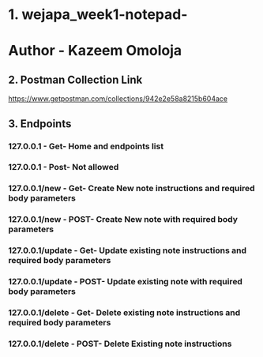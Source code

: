 # 1. wejapa_week1-notepad-
# Author - Kazeem Omoloja

## 2. Postman Collection Link
https://www.getpostman.com/collections/942e2e58a8215b604ace

## 3. Endpoints
### 127.0.0.1 - Get- Home and endpoints list
### 127.0.0.1 - Post- Not allowed
### 127.0.0.1/new - Get- Create New note instructions and required body parameters
### 127.0.0.1/new - POST- Create New note with required body parameters
### 127.0.0.1/update - Get- Update existing note instructions and required body parameters
### 127.0.0.1/update - POST- Update existing note with required body parameters
### 127.0.0.1/delete - Get- Delete existing note instructions and required body parameters
### 127.0.0.1/delete - POST- Delete Existing  note instructions

